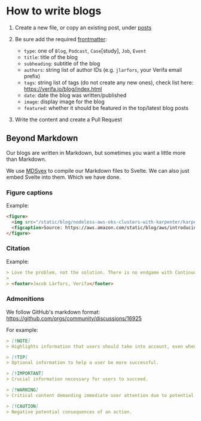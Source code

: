# How to write blogs

1. Create a new file, or copy an existing post, under [posts](../posts/)
2. Be sure add the required [frontmatter](https://jekyllrb.com/docs/front-matter/):

    - `type`: one of `Blog`, `Podcast`, `Case`[study], `Job`, `Event`
    - `title`: title of the blog
    - `subheading`: subtitle of the blog
    - `authors`: string list of author IDs (e.g. `jlarfors`, your Verifa email prefix)
    - `tags`: string list of tags (do not create any new ones), check list here: <https://verifa.io/blog/index.html>
    - `date`: date the blog was written/published
    - `image`: display image for the blog
    - `featured`: whether it should be featured in the top/latest blog posts

3. Write the content and create a Pull Request

## Beyond Markdown

Our blogs are written in Markdown, but sometimes you want a little more than Markdown.

We use [MDSvex](https://mdsvex.pngwn.io/) to compile our Markdown files to Svelte.
We can also just embed Svelte into them. Which we have done.

### Figure captions

Example:

```html
<figure>
  <img src="/static/blog/nodeless-aws-eks-clusters-with-karpenter/karpenter-how-it-works-diagram.png" alt="karpenter-how-it-works">
  <figcaption>Source: https://aws.amazon.com/static/blog/aws/introducing-karpenter-an-open-source-high-performance-kubernetes-cluster-autoscaler/</figcaption>
</figure>
```

### Citation

Example:

```md
> Love the problem, not the solution. There is no endgame with Continuous Delivery and time is finite.
>
> <footer>Jacob Lärfors, Verifa</footer>
```

### Admonitions

We follow GitHub's markdown format: <https://github.com/orgs/community/discussions/16925>

For example:

```md
> [!NOTE]
> Highlights information that users should take into account, even when skimming.

> [!TIP]
> Optional information to help a user be more successful.

> [!IMPORTANT]
> Crucial information necessary for users to succeed.

> [!WARNING]
> Critical content demanding immediate user attention due to potential risks.

> [!CAUTION]
> Negative potential consequences of an action.
```
